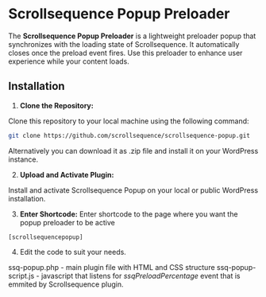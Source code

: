 # Scrollsequence Popup Preloader

The **Scrollsequence Popup Preloader** is a lightweight preloader popup that synchronizes with the loading state of Scrollsequence. It automatically closes once the preload event fires. Use this preloader to enhance user experience while your content loads.

## Installation

1. **Clone the Repository:**

Clone this repository to your local machine using the following command:

```bash
git clone https://github.com/scrollsequence/scrollsequence-popup.git
```

Alternatively you can download it as .zip file and install it on your WordPress instance. 

2. **Upload and Activate Plugin:**

Install and activate Scrollsequence Popup on your local or public WordPress installation.


3. **Enter Shortcode:**
Enter shortcode to the page where you want the popup preloader to be active

```code
[scrollsequencepopup]
```

4. Edit the code to suit your needs.

ssq-popup.php - main plugin file with HTML and CSS structure
ssq-popup-script.js - javascript that listens for *ssqPreloadPercentage* event that is emmited by Scrollsequence plugin. 
